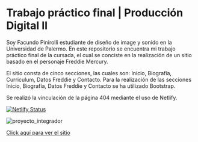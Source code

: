 # Trabajo práctico final | Producción Digital II

Soy Facundo Pinirolli estudiante de diseño de image y sonido en la Universidad de Palermo. En este repositorio se encuentra mi trabajo práctico final de la cursada, el cual se conciste en la realización de un sitio basado en el personaje Freddie Mercury.

El sitio consta de cinco secciones, las cuales son: Inicio, Biografía, Curriculum, Datos Freddie y Contacto. Para la realización de las secciones Inicio, Biografía, Datos Freddie y Contacto se ha utilizado Bootstrap.

Se realizó la vinculación de la página 404 mediante el uso de Netlify. 

[![Netlify Status](https://api.netlify.com/api/v1/badges/3b73e77b-fa23-47e4-b93d-188bc06ad312/deploy-status)](https://app.netlify.com/sites/finalfreddie/deploys)

![proyecto_integrador](https://github.com/github/docs/actions/workflows/main.yml/badge.svg)

<a href="https://finalfreddie.netlify.app/">Click aquí para ver el sitio</a>
